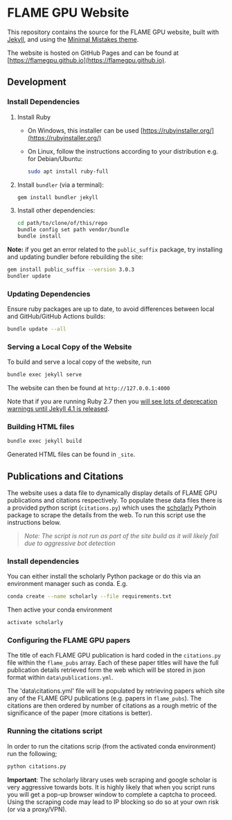 # FLAME GPU Website

This repository contains the source for the FLAME GPU website, built with [Jekyll](https://jekyllrb.com/), and using the [Minimal Mistakes theme](https://github.com/mmistakes/minimal-mistakes).

The website is hosted on GitHub Pages and can be found at [https://flamegpu.github.io](https://flamegpu.github.io).

## Development

### Install Dependencies

1. Install Ruby
    * On Windows, this installer can be used [https://rubyinstaller.org/](https://rubyinstaller.org/)
    * On Linux, follow the instructions according to your distribution e.g. for Debian/Ubuntu:

        ```sh
        sudo apt install ruby-full
        ```

2. Install `bundler` (via a terminal):

   ```sh
   gem install bundler jekyll
   ```

3. Install other dependencies:

    ```sh
    cd path/to/clone/of/this/repo
    bundle config set path vendor/bundle
    bundle install
    ```

**Note:** if you get an error related to the `public_suffix` package, try installing and updating bundler before rebuilding the site:

```sh
gem install public_suffix --version 3.0.3
bundler update
```

### Updating Dependencies

Ensure ruby packages are up to date, to avoid differences between local and GitHub/GitHub Actions builds:

```sh
bundle update --all
```

### Serving a Local Copy of the Website

To build and serve a local copy of the website, run

```sh
bundle exec jekyll serve
```

The website can then be found at `http://127.0.0.1:4000`

Note that if you are running Ruby 2.7 then you [will see lots of deprecation warnings until Jekyll 4.1 is released](https://github.com/jekyll/jekyll/pull/7948#issuecomment-584132037).

### Building HTML files

```sh
bundle exec jekyll build
```

Generated HTML files can be found in `_site`.

## Publications and Citations

The website uses a data file to dynamically display details of FLAME GPU publications and citations respectively. To populate these data files there is a provided python script (`citations.py`) which uses the [scholarly](https://pypi.org/project/scholarly/) Pythoin package to scrape the details from the web. To run this script use the instructions below. 

> *Note: The script is not run as part of the site build as it will likely fail due to aggressive bot detection*

### Install dependencies

You can either install the scholarly Python package or do this via an environment manager such as conda. E.g.

```sh
conda create --name scholarly --file requirements.txt
```

Then active your conda environment

```sh
activate scholarly
```

### Configuring the FLAME GPU papers

The title of each FLAME GPU publication is hard coded in the `citations.py` file within the `flame_pubs` array. Each of these paper titles will have the full publication details retrieved form the web which will be stored in json format within `data\publications.yml`.

The 'data\citations.yml' file will be populated by retrieving papers which site any of the FLAME GPU publications (e.g. papers in `flame_pubs`). The citations are then ordered by number of citations as a rough metric of the significance of the paper (more citations is better).

### Running the citations script

In order to run the citations scrip (from the activated conda environment) run the following;

```sh
python citations.py
```

**Important**: The scholarly library uses web scraping and google scholar is very aggressive towards bots. It is highly likely that when you script runs you will get a pop-up browser window to complete a captcha to proceed. Using the scraping code may lead to IP blocking so do so at your own risk (or via a proxy/VPN).
